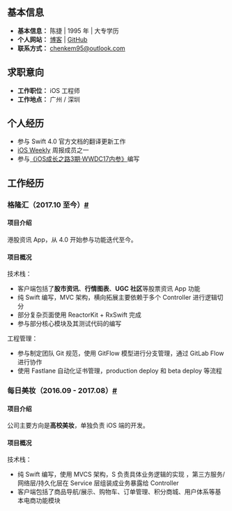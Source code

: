 ## 基本信息

- **基本信息：** 陈捷 | 1995 年 | 大专学历 
- **个人网站：** [博客](https://kemchenj.github.io) | [GitHub](https://github.com/kemchenj)
- **联系方式：** [chenkem95@outlook.com](mailto:chenkem95@outlook.com)

## 求职意向

* **工作职位：** iOS 工程师
* **工作地点：** 广州 / 深圳

## 个人经历

* 参与 Swift 4.0 官方文档的翻译更新工作
* [iOS Weekly](https://github.com/SwiftOldDriver/iOS-Weekly) 周报成员之一
* 参与[《iOS成长之路3期·WWDC17内参》](http://www.jianshu.com/p/6bb742d705c0)编写

## 工作经历

### 格隆汇（2017.10 至今）[#](https://itunes.apple.com/hk/app/格隆汇-港股财经资讯/id923859358?mt=8)

#### 项目介绍

港股资讯 App，从 4.0 开始参与功能迭代至今。

#### 项目概况

技术栈：

* 客户端包括了**股市资讯**、**行情图表**、**UGC 社区**等股票资讯 App 功能
* 纯 Swift 编写，MVC 架构，横向拓展主要依赖于多个 Controller 进行逻辑切分
* 部分复杂页面使用 ReactorKit + RxSwift 完成
* 参与部分核心模块及其测试代码的编写

工程管理：

* 参与制定团队 Git 规范，使用 GitFlow 模型进行分支管理，通过 GitLab Flow 进行协作
* 使用 Fastlane 自动化证书管理，production deploy 和 beta deploy 等流程

### 每日美妆（2016.09 - 2017.08）[#](https://itunes.apple.com/cn/app/%E6%AF%8F%E6%97%A5%E7%BE%8E%E5%A6%86/id1146429761?l=en&amp;mt=8) 

#### 项目介绍

公司主要方向是**高校美妆**，单独负责 iOS 端的开发。

#### 项目概况

技术栈：

* 纯 Swift 编写，使用 MVCS 架构，S 负责具体业务逻辑的实现 ，第三方服务/网络层/持久化层在 Service 层组装成业务暴露给 Controller
* 客户端包括了商品导航/展示、购物车、订单管理、积分商城、用户体系等基本电商功能模块
